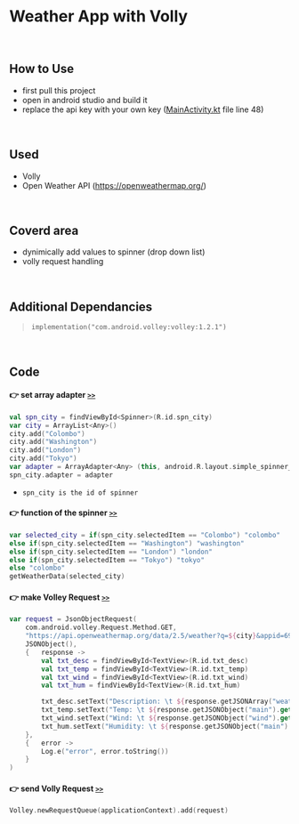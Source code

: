 # Weather App with Volly
<br>

## How to Use
* first pull this project
* open in android studio and build it
* replace the api key with your own key ([MainActivity.kt](./app/src/main/java/com/example/weatherapp/MainActivity.kt) file line 48)
<br>

## Used
* Volly
* Open Weather API (https://openweathermap.org/)
<br>

## Coverd area
* dynimically add values to spinner (drop down list)
* volly request handling
<br>

## Additional Dependancies
> ` implementation("com.android.volley:volley:1.2.1") `
<br>

## Code

#### :point_right: set array adapter  [`>>`](./app/src/main/java/com/example/weatherapp/MainActivity.kt)
```kotlin
val spn_city = findViewById<Spinner>(R.id.spn_city)
var city = ArrayList<Any>()
city.add("Colombo")
city.add("Washington")
city.add("London")
city.add("Tokyo")
var adapter = ArrayAdapter<Any> (this, android.R.layout.simple_spinner_item, city)
spn_city.adapter = adapter
```
* `spn_city is the id of spinner`

#### :point_right: function of the spinner  [`>>`](./app/src/main/java/com/example/weatherapp/MainActivity.kt)
```kotlin
var selected_city = if(spn_city.selectedItem == "Colombo") "colombo"
else if(spn_city.selectedItem == "Washington") "washington"
else if(spn_city.selectedItem == "London") "london"
else if(spn_city.selectedItem == "Tokyo") "tokyo"
else "colombo"
getWeatherData(selected_city)
```

#### :point_right: make Volley Request  [`>>`](./app/src/main/java/com/example/weatherapp/MainActivity.kt)
```kotlin
var request = JsonObjectRequest(
    com.android.volley.Request.Method.GET,
    "https://api.openweathermap.org/data/2.5/weather?q=${city}&appid=69f503e650105171a22c295f2a7ce03c",
    JSONObject(),
    {   response ->
        val txt_desc = findViewById<TextView>(R.id.txt_desc)
        val txt_temp = findViewById<TextView>(R.id.txt_temp)
        val txt_wind = findViewById<TextView>(R.id.txt_wind)
        val txt_hum = findViewById<TextView>(R.id.txt_hum)

        txt_desc.setText("Description: \t ${response.getJSONArray("weather").getJSONObject(0).get("description").toString()}",)
        txt_temp.setText("Temp: \t ${response.getJSONObject("main").get("temp").toString()}")
        txt_wind.setText("Wind: \t ${response.getJSONObject("wind").get("speed").toString()}")
        txt_hum.setText("Humidity: \t ${response.getJSONObject("main").get("humidity").toString()}")
    },
    {   error ->
        Log.e("error", error.toString())
    }
)
```

#### :point_right: send Volly Request  [`>>`](./app/src/main/java/com/example/weatherapp/MainActivity.kt)
```kotlin
Volley.newRequestQueue(applicationContext).add(request) 
```

